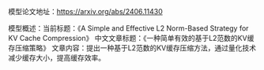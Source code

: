 模型论文地址：https://arxiv.org/abs/2406.11430

模型概述：当前标题：《A Simple and Effective L2 Norm-Based Strategy for KV Cache Compression》
中文文章标题：《一种简单有效的基于L2范数的KV缓存压缩策略》
文章内容：提出一种基于L2范数的KV缓存压缩方法，通过量化技术减少缓存大小，提高缓存效率。
